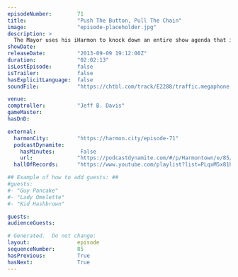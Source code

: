 ```yaml
---
episodeNumber:        71
title:                "Push The Button, Pull The Chain"
image:                "episode-placeholder.jpg"
description: >
  The Mayor uses his iHarmon to knock down an entire show agenda that includes topics like Premium Gas and what Harmontown should do this year for Halloween when Comptroller Jeff Davis says no to his idea for 15 minutes straight. Later, Erin doesn't unde...
showDate:             
releaseDate:          "2013-09-09 19:12:00Z"
duration:             "02:02:13"
isLostEpisode:        false
isTrailer:            false
hasExplicitLanguage:  false
soundFile:            "https://chtbl.com/track/E2288/traffic.megaphone.fm/STA3646792805.mp3?updated=1555607950"

venue:                
comptroller:          "Jeff B. Davis"
gameMaster:           
hasDnD:               

external:
  harmonCity:         "https://harmon.city/episode-71"
  podcastDynamite:
    hasMinutes:        False
    url:              "https://podcastdynamite.com/#/p/Harmontown/e/85/71"
  hallOfRecords:      "https://www.youtube.com/playlist?list=PLqxM5x81hNOaTW0fvBVB4QH9wcoZVWsha"

## Example of how to add guests: ##
#guests:
#- "Guy Pancake"
#- "Lady Omelette"
#- "Kid Hashbrown"

guests:
audienceGuests:

# Generated.  Do not change:
layout:               episode
sequenceNumber:       85
hasPrevious:          True
hasNext:              True
---
```


<!-- The episode description will be rendered here -->
<!-- Add your content below here -->

